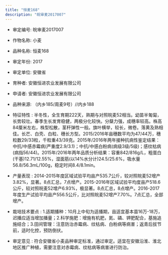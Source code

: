 ```yaml
---
title: "恒麦168"
description: "皖审麦2017007"
---
```

* 审定编号:  皖审麦2017007

*  作物名称:  小麦

*  品种名称:  恒麦168

*  审定年份:  2017

*  审定单位:  安徽省

* 育种者:  安徽恒进农业发展有限公司

*  申请者:  安徽恒进农业发展有限公司

*  品种来源:  （内乡185/周麦9号）//内乡188

*  特征特性 : 
半冬性，全生育期222天，熟期与对照皖麦52相当。幼苗半匍匐，长势较壮。春季生长发育稳健，两极分化较快。分蘖力强，成穗率较高。株高84厘米左右，株型松散，茎秆弹性一般。旗叶横举，较长，微卷。落黄及熟相佳。长芒、白壳、白粒、穗长方型。2015/2016年亩穗数平均为47/44万，穗粒数29/33粒，千粒重43/39克。2015年/2016年两年接种抗病性鉴定结果：中抗/中感赤霉病(严重度2.9/3.1)；中抗/中感白粉病(病级3级/5级)；感纹枯病(病指56/44)。2015年/2016年两年品质分析结果：容重842/816g/L，粗蛋白(干基)12.71/12.55%，湿面筋(以14%水分计)24.5/25.6%，吸水量56.8/56.3mL/100g，稳定时间8.4/8.1min。
 
*  产量表现 : 
2014-2015年度区域试验平均亩产535.7公斤，较对照皖麦52增产3.82%，显著。8点汇总，7点增产。2015-2016年区域试验平均度亩产518.6公斤，较对照皖麦52增产6.93%，极显著。8点汇总，8点增产。2016-2017年度生产试验平均亩产556.5公斤，比对照皖麦52增产7.70%。7点汇总，全部增产。

*  栽培技术要点 : 
1.适期播种：10月上中旬为适播期，亩适宜基本苗16万-18万，迟播应适当增加播量；2.科学施肥：增施有机肥，氮、磷、钾肥配合，基施追施结合；3.田间管理：注意防治赤霉病、纹枯病、白粉病等病害；返青后拔节前，适时化控，预防倒伏。

*  审定意见 : 
符合安徽省小麦品种审定标准，通过审定。适宜在安徽沿淮、淮北地区推广种植，需要注意对赤霉病、纹枯病等病害进行防治。
